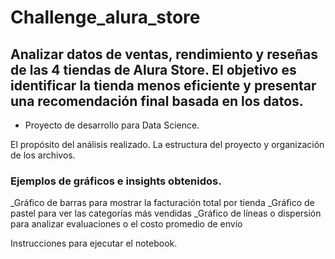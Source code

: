 # Challenge_alura_store

## Analizar datos de ventas, rendimiento y reseñas de las 4 tiendas de Alura Store. El objetivo es identificar la tienda menos eficiente y presentar una recomendación final basada en los datos.

* Proyecto de desarrollo para Data Science.

El propósito del análisis realizado.
La estructura del proyecto y organización de los archivos.

### Ejemplos de gráficos e insights obtenidos.

_Gráfico de barras para mostrar la facturación total por tienda
_Gráfico de pastel para ver las categorías más vendidas
_Gráfico de líneas o dispersión para analizar evaluaciones o el costo promedio de envío

Instrucciones para ejecutar el notebook.
